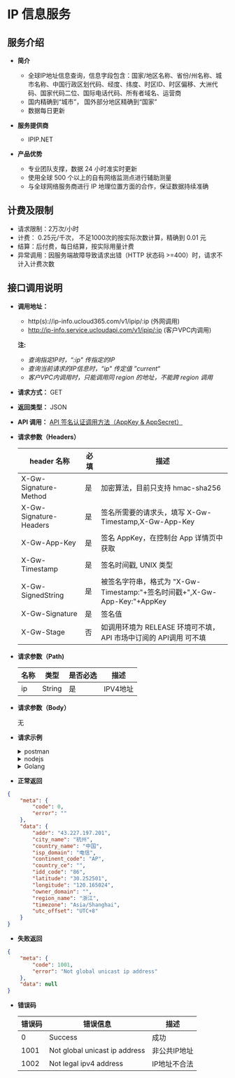 # IP 信息服务
## 服务介绍
* **简介**
    * 全球IP地址信息查询，信息字段包含：国家/地区名称、省份/州名称、城市名称、中国行政区划代码、经度、纬度、时区ID、时区偏移、大洲代码、国家代码二位、国际电话代码、所有者域名、运营商
    * 国内精确到“城市”， 国外部分地区精确到“国家”
    * 数据每日更新

* **服务提供商**
  * IPIP.NET

* **产品优势**
  * 专业团队支撑，数据 24 小时准实时更新
  * 使用全球 500 个以上的自有网络监测点进行辅助测量
  * 与全球网络服务商进行 IP 地理位置方面的合作，保证数据持续准确

## 计费及限制
* 请求限制：2万次/小时
* 计费： 0.25元/千次， 不足1000次的按实际次数计算，精确到 0.01 元
* 结算：后付费，每日结算，按实际用量计费
* 异常调用：因服务端故障导致请求出错（HTTP 状态码 >=400）时，请求不计入计费次数
    
## 接口调用说明

* **调用地址：**
  * http(s)://ip-info.ucloud365.com/v1/ipip/:ip (外网调用)
  * http://ip-info.service.ucloudapi.com/v1/ipip/:ip (客户VPC内调用)


   **注:** 
    * *查询指定IP时，“:ip" 传指定的IP*
    * *查询当前请求的IP信息时，“ip" 传定值 ”current“*
    * *客户VPC内调用时，只能调用同 region 的地址，不能跨 region 调用* 
  
* **请求方式：** GET
  
* **返回类型：** JSON
  
* **API 调用：** [API 签名认证调用方法（AppKey & AppSecret）](/uapigateway/operation_guide/use_api/signature)

* **请求参数（Headers）**

    | header 名称 | 必填 | 描述 |
    | ---- | ----| -----|
    | X-Gw-Signature-Method | 是 | 加密算法，目前只支持 hmac-sha256 |
    | X-Gw-Signature-Headers | 是 | 签名所需要的请求头，填写 X-Gw-Timestamp,X-Gw-App-Key |
    | X-Gw-App-Key | 是 | 签名 AppKey，在控制台 App 详情页中获取 |
    | X-Gw-Timestamp | 是 | 签名时间戳, UNIX 类型 |
    | X-Gw-SignedString | 是 | 被签名字符串，格式为 "X-Gw-Timestamp:"+签名时间戳+",X-Gw-App-Key:"+AppKey |
    | X-Gw-Signature | 是 | 签名值 |
    | X-Gw-Stage | 否 | 如调用环境为 RELEASE 环境可不填，API 市场中订阅的 API调用 可不填 |

* **请求参数（Path)**

    |名称|类型|是否必选|描述|
    |---|----|---|---|
    |ip|String|是|IPV4地址|

* **请求参数（Body）**
  
  无

* **请求示例**
  
    <details>
        <summary>postman</summary>

    ```js
        var stage = "user_prd_stage";  //授权的API所在的环境，默认是 RELEASE 
        var appKey = "xxxxxxxxx"; //被目标API授权过的 APP 的 appKey
        var appSecret = "xxxxxxxxxxxxx"; //被目标 API 授权过的 APP 的 appSrecet
        var timeStamp = Math.ceil(Date.now() / 1000)
        var signedString = "X-Gw-Timestamp:"+timeStamp+",X-Gw-App-Key:"+appKey;
        var signature = CryptoJS.HmacSHA256(signedString , appSecret).toString(CryptoJS.enc.Base64);
        postman.setGlobalVariable("timeStamp" , timeStamp);
        postman.setGlobalVariable("X-Gw-SignedString",signedString);
        postman.setGlobalVariable("X-Gw-Signature",signature);
    ```
    </details>

    <details>
        <summary>nodejs</summary>

    ```js
        var axios = require("axios")
        var CryptoJS = require("crypto-js");


        var signHeaders = "X-Gw-Timestamp,X-Gw-App-Key"
        var appKey = "kkkkkkkkkkkkk" //AppKey
        var appSecret = "xxxxxxxxxx" //AppSecret


        var timeStamp = Math.ceil(Date.now() / 1000)
        var signedString = "X-Gw-Timestamp:"+timeStamp+",X-Gw-App-Key:"+appKey;
        var signature = CryptoJS.HmacSHA256(signedString , appSecret).toString(CryptoJS.enc.Base64);


        var url = "https://ip-info.ucloud365.com/v1/ipip/current"

        axios({
            method : "GET",
            url : url,
            headers : {
                "X-Gw-Signature-Method"  : "hmac-sha256",
                "X-Gw-Signature-Headers" : "X-Gw-Timestamp,X-Gw-App-Key",
                "X-Gw-App-Key"           : "kkkkkkkkkkkk",
                "X-Gw-Timestamp"         : timeStamp,
                "X-Gw-Signature"         : signature,
                "X-Gw-SignedString"      : signedString,
                "X-Gw-Stage"             : "RELEASE"
            }
        }).then(function(response){
            console.log(response)
        })
    ```
    </details>

    <details>
        <summary>Golang</summary>

    ```golang
    package main

    import (
        "crypto/hmac"
        "crypto/sha256"
        "encoding/base64"
        "fmt"
        "io/ioutil"
        "net/http"
        "strings"
        "time"
    )

    /*
    X-Gw-SignatureMethod
    X-Gw-SignatureHeaders
    X-Gw-Signature
    X-Gw-AppKey
    X-Gw-Timestamp
    */

    // return (signature, signatureString)
    func GetSignature(secret string, signatureHeaders []string, headers map[string]string) (string, string) {

        hash := hmac.New(sha256.New, []byte(secret))
        signatureString := ""
        for idx, signatureHeader := range signatureHeaders {
            signatureString = signatureString + signatureHeader + ":" + headers[signatureHeader]
            if idx > 0 {
                signatureString = "," + signatureString
            }
        }
        hash.Write([]byte(signatureString))
        md := hash.Sum(nil)
        signature := base64.StdEncoding.EncodeToString(md)
        return signature, signatureString
    }

    func DoRequest(method string, url string, body string, headers map[string]string) {
        client := &http.Client{}
        req, _ := http.NewRequest(method, url, strings.NewReader(body))
        for k, v := range headers {
            req.Header.Set(k, v)
        }
        resp, _ := client.Do(req)
        respContent, errRead := ioutil.ReadAll(resp.Body)
        if errRead != nil {
            fmt.Println(errRead)
        } else {
            fmt.Println(respContent)
            resp.Body.Close()
        }
    }

    func main() {
        key := "kkkkkkkkk"  //appKey
        secret := "xxxxxxxx"  //appSecret

        var headers map[string]string
        headers = make(map[string]string)
        headers["X-Gw-SignatureMethod"] = "hmac-sha256"
        headers["X-Gw-SignatureHeaders"] = "X-Gw-Timestamp,X-Gw-AppKey"
        headers["X-Gw-Signature"] = ""
        headers["X-Gw-AppKey"] = key
        headers["X-Gw-Timestamp"] = fmt.Sprintf("%d", time.Now().Unix())
        signatureHeaders := []string{"X-Gw-Timestamp", "X-Gw-AppKey"}
        signature, signatureString := GetSignature(secret, signatureHeaders, headers)
        headers["X-Gw-Signature"] = signature

        fmt.Println(signature)
        fmt.Println(signatureString)
        DoRequest("GET", "https://ip-info.ucloud365.com/v1/ipip/43.227.197.201", "", headers)
    }

    ```
    </details>

* **正常返回**

```json
{
    "meta": {
        "code": 0,
        "error": ""
    },
    "data": {
        "addr": "43.227.197.201",
        "city_name": "杭州",
        "country_name": "中国",
        "isp_domain": "电信",
        "continent_code": "AP",
        "country_ce": "",
        "idd_code": "86",
        "latitude": "30.252501",
        "longitude": "120.165024",
        "owner_domain": "",
        "region_name": "浙江",
        "timezone": "Asia/Shanghai",
        "utc_offset": "UTC+8"
    }
}
```

* **失败返回**
```json
{
    "meta": {
        "code": 1001,
        "error": "Not global unicast ip address"
    },
    "data": null
}

```

* **错误码**
    
    |错误码	|错误信息|描述|
    |---|---|---|
    |0|Success|成功|
    |1001|Not global unicast ip address|非公共IP地址|
    |1002|Not legal ipv4 address|IP地址不合法|